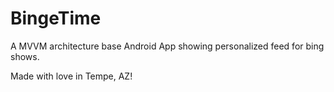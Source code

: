 # BingeTime
A MVVM architecture base Android App showing personalized feed for bing shows. 

Made with love in Tempe, AZ!
